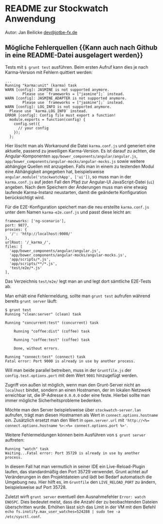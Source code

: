 # README zur Stockwatch Anwendung

Autor: Jan Beilicke <dev@jotbe-fx.de>

## Mögliche Fehlerquellen {{Kann auch nach Github in eine README-Datei ausgelagert werden}}

Tests mit `$ grunt test` ausführen. Beim ersten Aufruf kann dies je nach Karma-Version mit Fehlern quittiert werden:

    ...
    Running "karma:unit" (karma) task
    WARN [config]: JASMINE is not supported anymore.
            Please use `frameworks = ["jasmine"];` instead.
    WARN [config]: JASMINE_ADAPTER is not supported anymore.
            Please use `frameworks = ["jasmine"];` instead.
    WARN [config]: LOG_INFO is not supported anymore.
      Please use `karma.LOG_INFO` instead.
    ERROR [config]: Config file must export a function!
      module.exports = function(config) {
        config.set({
          // your config
        });
      };

Hier löscht man als Workaround die Datei `karma.conf.js` und generiert eine aktuelle, passend zu jeweiligen Karma-Version. Es ist darauf zu achten, die Angular-Komponenten `app/bower_components/angular/angular.js`, `app/bower_components/angular-mocks/angular-mocks.js` sowie weitere abhängige Quellen mit anzugeben. Falls man in einem zu testenden Modul eine Abhängigkeit angegeben hat, beispielsweise `angular.module('stockwatchApp', ['ui'])`, so muss man in der `karma.conf.js` auf jeden Fall den Pfad zur Angular-UI JavaScript-Datei (`ui`) angeben. Nach dem Speichern der Änderungen muss man eine etwaig laufende Karma-Instanz neustarten, damit die geänderte Konfiguration berücksichtigt wird.

Für die E2E-Konfiguration speichert man die neu erstellte `karma.conf.js` unter dem Namen `karma-e2e.conf.js` und passt diese leicht an:

    frameworks: ['ng-scenario'],
    port: 9877,
    proxies: {
      '/': 'http://localhost:9000/'
    },
    urlRoot: '/_karma_/',
    files: [
      'app/bower_components/angular/angular.js',
      'app/bower_components/angular-mocks/angular-mocks.js',
      'app/scripts/*.js',
      'app/scripts/**/*.js',
      'test/e2e/*.js'
    ],

Das Verzeichnis `test/e2e/` legt man an und legt dort sämtliche E2E-Tests ab.

Man erhält eine Fehlermeldung, sollte man `grunt test` aufrufen während bereits `grunt server` läuft:

    $ grunt test
    Running "clean:server" (clean) task

    Running "concurrent:test" (concurrent) task

        Running "coffee:dist" (coffee) task

        Running "coffee:test" (coffee) task

        Done, without errors.

    Running "connect:test" (connect) task
    Fatal error: Port 9000 is already in use by another process.

Will man beide parallel betreiben, muss in der `Gruntfile.js` der `config.test.options.port` mit dem Wert `9001` hinzugefügt werden.

Zugriff von außen ist möglich, wenn man den Grunt-Server nicht an `localhost` bindet, sondern an einen Hostnamen, der im lokalen Netzwerk erreichbar ist, die IP-Adresse `0.0.0.0` oder eine feste. Hierbei sollte man immer mögliche Sicherheitsprobleme bedenken.

Möchte man den Server beispielsweise über `stockwatch-server.lan` aufrufen, trägt man diesen Hostnamen als Wert in `connect.options.hostname` ein. Zusätzlich ersetzt man den Wert in `open.server.url` mit `'http://<%= connect.options.hostname %>:<%= connect.options.port %>'`.

Weitere Fehlermeldungen können beim Ausführen von `$ grunt server` auftreten:

    Running "watch" task
    Waiting...Fatal error: Port 35729 is already in use by another process.

In diesem Fall hat man vermutlich in seiner IDE ein Live-Reload-Plugin laufen, das standardmäßig den Port 35729 verwendet. Grunt achtet auf Veränderungen in den Projektdateien und lädt bei Bedarf automatisch die Umgebung neu. Hier hilft es, im `Gruntfile` den `LIVE_RELOAD_PORT` zu ändern, beispielsweise auf Port 35728.

Zuletzt wirft `grunt server` eventuell den Ausnahmefehler `Error: watch ENOSPC`. Dies bedeutet meist, dass die Anzahl der zu beobachtenden Dateien überschritten wurde. Erhöhen lässt sich das Limit in der VM mit dem Befehl `echo fs.inotify.max_user_watches=524288 | sudo tee -a /etc/sysctl.conf`.
